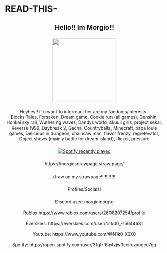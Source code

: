 # READ-THIS-<h2 align="center">Hello!! Im Morgio!!</h2>

###

<div align="center">
  <img height="200" src="https://i.pinimg.com/736x/2a/13/93/2a1393d62c66cc27d7bade18711036e6.jpg"  />
</div>

###

<p align="center">Heyhey!! if u want to interreact her are my fandoms/interests : <br>Blocks Tales, Forsaken, Dream game, Cookie run (all games), Genshin, Honkai sky rail, Wuthering waves, Dandys world, skuull girls, project sekai, Reverse 1999, Daybreak 2, Gacha, Countryballs, Minecraft, papa louie games, Delicious in dungeon,  chainsaw man, flavor frenzy, regretevator, Object shows (mainly battle for dream island), flicker, pressure</p>

###

<div align="center">
  <a href="https://open.spotify.com/user/31gfrf6ipfzjw3ceirozxogee7gq">
    <img src="https://spotify-recently-played-readme.vercel.app/api?user=31gfrf6ipfzjw3ceirozxogee7gq&count=5" alt="Spotify recently played"  />
  </a>
</div>

###
<p align="center">https://morgiosdrawpage.straw.page/</p>

###

<p align="center">draw on my strawpage!!!!!!!!!!!</p>

###
<p align="center">Profiles/Socials!</p>

###

<p align="center">Discord user:  morgiomorgio<br><br>Roblox:https://www.roblox.com/users/2608207254/profile<br><br>Everskies: https://everskies.com/user/N1k00_-15644681<br><br>Youtube: https://www.youtube.com/@N1k0_X0X0<br><br>Spotify: https://open.spotify.com/user/31gfrf6ipfzjw3ceirozxogee7gq</p>

###
